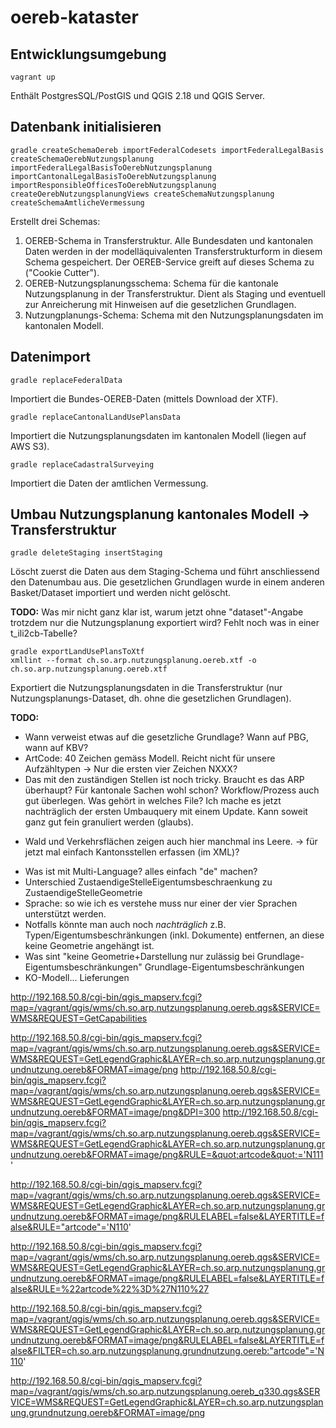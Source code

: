 # oereb-kataster

## Entwicklungsumgebung
```
vagrant up
```
Enthält PostgresSQL/PostGIS und QGIS 2.18 und QGIS Server.

## Datenbank initialisieren
```
gradle createSchemaOereb importFederalCodesets importFederalLegalBasis createSchemaOerebNutzungsplanung importFederalLegalBasisToOerebNutzungsplanung importCantonalLegalBasisToOerebNutzungsplanung importResponsibleOfficesToOerebNutzungsplanung createOerebNutzungsplanungViews createSchemaNutzungsplanung createSchemaAmtlicheVermessung
```
Erstellt drei Schemas:

1. OEREB-Schema in Transferstruktur. Alle Bundesdaten und kantonalen Daten werden in der modelläquivalenten Transferstrukturform in diesem Schema gespeichert. Der OEREB-Service greift auf dieses Schema zu ("Cookie Cutter").
2. OEREB-Nutzungsplanungsschema: Schema für die kantonale Nutzungsplanung in der Transferstruktur. Dient als Staging und eventuell zur Anreicherung mit Hinweisen auf die gesetzlichen Grundlagen.
3. Nutzungplanungs-Schema: Schema mit den Nutzungsplanungsdaten im kantonalen Modell.

## Datenimport
```
gradle replaceFederalData
```
Importiert die Bundes-OEREB-Daten (mittels Download der XTF).

```
gradle replaceCantonalLandUsePlansData
```
Importiert die Nutzungsplanungsdaten im kantonalen Modell (liegen auf AWS S3).

```
gradle replaceCadastralSurveying
```

Importiert die Daten der amtlichen Vermessung.

## Umbau Nutzungsplanung kantonales Modell -> Transferstruktur
```
gradle deleteStaging insertStaging
```
Löscht zuerst die Daten aus dem Staging-Schema und führt anschliessend den Datenumbau aus. Die gesetzlichen Grundlagen wurde in einem anderen Basket/Dataset importiert und werden nicht gelöscht. 

**TODO:** Was mir nicht ganz klar ist, warum jetzt ohne "dataset"-Angabe trotzdem nur die Nutzungsplanung exportiert wird? Fehlt noch was in einer t_ili2cb-Tabelle?

```
gradle exportLandUsePlansToXtf
xmllint --format ch.so.arp.nutzungsplanung.oereb.xtf -o ch.so.arp.nutzungsplanung.oereb.xtf
```
Exportiert die Nutzungsplanungsdaten in die Transferstruktur (nur Nutzungsplanungs-Dataset, dh. ohne die gesetzlichen Grundlagen).

**TODO:** 
- Wann verweist etwas auf die gesetzliche Grundlage? Wann auf PBG, wann auf KBV?
- ArtCode: 40 Zeichen gemäss Modell. Reicht nicht für unsere Aufzähltypen -> Nur die ersten vier Zeichen NXXX?
- Das mit den zuständigen Stellen ist noch tricky. Braucht es das ARP überhaupt? Für kantonale Sachen wohl schon? Workflow/Prozess auch gut überlegen. Was gehört in welches File? Ich mache es jetzt nachträglich der ersten Umbauquery mit einem Update. Kann soweit ganz gut fein granuliert werden (glaubs).
 * Wald und Verkehrsflächen zeigen auch hier manchmal ins Leere. -> für jetzt mal einfach Kantonsstellen erfassen (im XML)?
- Was ist mit Multi-Language? alles einfach "de" machen?
- Unterschied ZustaendigeStelleEigentumsbeschraenkung zu ZustaendigeStelleGeometrie
- Sprache: so wie ich es verstehe muss nur einer der vier Sprachen unterstützt werden.
- Notfalls könnte man auch noch _nachträglich_ z.B. Typen/Eigentumsbeschränkungen (inkl. Dokumente) entfernen, an diese keine Geometrie angehängt ist.
- Was sint "keine Geometrie+Darstellung nur zulässig bei Grundlage-Eigentumsbeschränkungen" Grundlage-Eigentumsbeschränkungen
- KO-Modell... Lieferungen



http://192.168.50.8/cgi-bin/qgis_mapserv.fcgi?map=/vagrant/qgis/wms/ch.so.arp.nutzungsplanung.oereb.qgs&SERVICE=WMS&REQUEST=GetCapabilities


http://192.168.50.8/cgi-bin/qgis_mapserv.fcgi?map=/vagrant/qgis/wms/ch.so.arp.nutzungsplanung.oereb.qgs&SERVICE=WMS&REQUEST=GetLegendGraphic&LAYER=ch.so.arp.nutzungsplanung.grundnutzung.oereb&FORMAT=image/png
http://192.168.50.8/cgi-bin/qgis_mapserv.fcgi?map=/vagrant/qgis/wms/ch.so.arp.nutzungsplanung.oereb.qgs&SERVICE=WMS&REQUEST=GetLegendGraphic&LAYER=ch.so.arp.nutzungsplanung.grundnutzung.oereb&FORMAT=image/png&DPI=300
http://192.168.50.8/cgi-bin/qgis_mapserv.fcgi?map=/vagrant/qgis/wms/ch.so.arp.nutzungsplanung.oereb.qgs&SERVICE=WMS&REQUEST=GetLegendGraphic&LAYER=ch.so.arp.nutzungsplanung.grundnutzung.oereb&FORMAT=image/png&RULE=&quot;artcode&quot;='N111'


http://192.168.50.8/cgi-bin/qgis_mapserv.fcgi?map=/vagrant/qgis/wms/ch.so.arp.nutzungsplanung.oereb.qgs&SERVICE=WMS&REQUEST=GetLegendGraphic&LAYER=ch.so.arp.nutzungsplanung.grundnutzung.oereb&FORMAT=image/png&RULELABEL=false&LAYERTITLE=false&RULE="artcode"='N110'

http://192.168.50.8/cgi-bin/qgis_mapserv.fcgi?map=/vagrant/qgis/wms/ch.so.arp.nutzungsplanung.oereb.qgs&SERVICE=WMS&REQUEST=GetLegendGraphic&LAYER=ch.so.arp.nutzungsplanung.grundnutzung.oereb&FORMAT=image/png&RULELABEL=false&LAYERTITLE=false&RULE=%22artcode%22%3D%27N110%27


http://192.168.50.8/cgi-bin/qgis_mapserv.fcgi?map=/vagrant/qgis/wms/ch.so.arp.nutzungsplanung.oereb.qgs&SERVICE=WMS&REQUEST=GetLegendGraphic&LAYER=ch.so.arp.nutzungsplanung.grundnutzung.oereb&FORMAT=image/png&RULELABEL=false&LAYERTITLE=false&FILTER=ch.so.arp.nutzungsplanung.grundnutzung.oereb:"artcode"='N110'



http://192.168.50.8/cgi-bin/qgis_mapserv.fcgi?map=/vagrant/qgis/wms/ch.so.arp.nutzungsplanung.oereb_q330.qgs&SERVICE=WMS&REQUEST=GetLegendGraphic&LAYER=ch.so.arp.nutzungsplanung.grundnutzung.oereb&FORMAT=image/png

